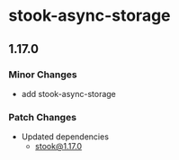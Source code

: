 # stook-async-storage

## 1.17.0

### Minor Changes

- add stook-async-storage

### Patch Changes

- Updated dependencies
  - stook@1.17.0
